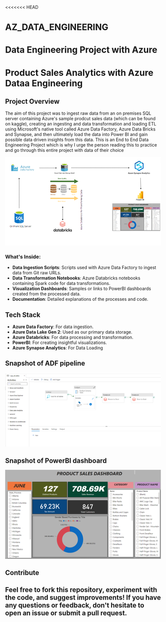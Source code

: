 <<<<<<< HEAD
# AZ_DATA_ENGINEERING
Data Engineering Project with Azure
=======
# Product Sales Analytics with Azure Dataa Engineering



## Project Overview

The aim of this project was to ingest raw data from an on premises SQL server containing Azure's sample prodcut sales data (which can be found on kaggle), creating an ingesting and data transformation and loading ETL using Microsoft's native tool called Azure Data Factory, Azure Data Bricks and Synapse, and then ultimately load the data into Power BI and gain possible data driven insights from this data. This is an End to End Data Engineering Project which is why I urge the person reading this to practice and go through this entire project with data of their choice

![alt text](https://github.com/jan-1995/AZ_DATA_ENGINEERING/blob/main/Images/Workflow.png)


### What's Inside:

- **Data Ingestion Scripts**: Scripts used with Azure Data Factory to ingest data from Git raw URLs.
- **Data Transformation Notebooks**: Azure Databricks notebooks containing Spark code for data transformations.
- **Visualization Dashboards**: Samples or links to PowerBI dashboards created from the processed data.
- **Documentation**: Detailed explanations of the processes and code.

## Tech Stack

- **Azure Data Factory**: For data ingestion.
- **Azure Data Lake Gen 2**: Used as our primary data storage.
- **Azure Databricks**: For data processing and transformation.
- **PowerBI**: For creating insightful visualizations.
- **Azure Synapse Analytics**: For Data Loading


## Snapshot of ADF pipeline

![alt text](https://github.com/jan-1995/AZ_DATA_ENGINEERING/blob/main/Images/ADF%20Pipeline.png)

## Snapshot of PowerBI dashboard

![alt text](https://github.com/jan-1995/AZ_DATA_ENGINEERING/blob/main/Images/PBI_Dashboard.png)

## Contribute

Feel free to fork this repository, experiment with the code, and suggest improvements! If you have any questions or feedback, don't hesitate to open an issue or submit a pull request.
---
